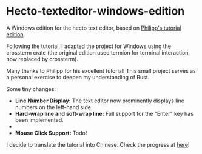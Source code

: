 # Hecto-texteditor-windows-edition
A Windows edition for the hecto text editor, based on [Philipp's tutorial edition](https://www.flenker.blog/hecto/). 

Following the tutorial, I adapted the project for Windows using the crossterm crate (the original edition used termion for terminal interaction, now replaced by crossterm). 

Many thanks to Philipp for his excellent tutorial! This small project serves as a personal exercise to deepen my understanding of Rust.

Some tiny changes:

- **Line Number Display:** The text editor now prominently displays line numbers on the left-hand side.
- **Hard-wrap line and soft-wrap line:** Full support for the "Enter" key has been implemented.
- 
- **Mouse Click Support:** Todo!

I decide to translate the tutorial into Chinese. Check the progress at [here](https://cyberyzy.github.io/)!

